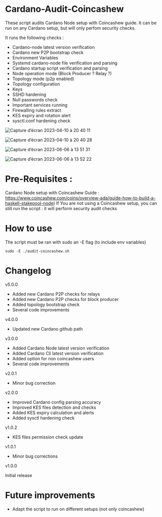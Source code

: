 # Cardano-Audit-Coincashew

These script audits Cardano Node setup with Coincashew guide. It can be run on any Cardano setup, but will only perfom security checks.

It runs the following checks :

- Cardano-node latest version verification
- Cardano new P2P bootstrap check
- Environment Variables
- Systemd cardano-node file verification and parsing
- Cardano startup script verification and parsing
- Node operation mode (Block Producer ? Relay ?)
- Topology mode (p2p enabled)
- Topology configuration
- Keys
- SSHD hardening
- Null passwords check
- Important services running
- Firewalling rules extract
- KES expiry and rotation alert
- sysctl.conf hardening check

![Capture d’écran 2023-04-10 à 20 40 11](https://user-images.githubusercontent.com/113426048/231139235-a2969e14-1e80-4f16-936c-92b7afeb339e.png)

![Capture d’écran 2023-04-10 à 20 40 28](https://user-images.githubusercontent.com/113426048/231141468-f25c790a-a76c-4fd6-bc3a-955a5ed03f8c.png)

![Capture d’écran 2023-06-06 à 13 51 31](https://github.com/Kirael12/Cardano-Audit-Coincashew/assets/113426048/37dbad9c-4730-4cad-ba3a-47937c76e7ca)

![Capture d’écran 2023-06-06 à 13 52 22](https://github.com/Kirael12/Cardano-Audit-Coincashew/assets/113426048/07da0ad8-08e9-4780-ab8a-66898e1a4f19)


# Pre-Requisites :

Cardano Node setup with Coincashew Guide : https://www.coincashew.com/coins/overview-ada/guide-how-to-build-a-haskell-stakepool-node)
If You are not using a Coincashew setup, you can still run the script : it will perform security audit checks

# How to use

The script must be ran with sudo an -E flag (to include env variables)

```shell
sudo -E ./audit-coincashew.sh
```

# Changelog

v5.0.0

- Added new Cardano P2P checks for relays
- Added new Cardano P2P checks for block producer
- Added topology bootstrap check
- Several code improvements

v4.0.0

- Updated new Cardano github path

v3.0.0

- Added Cardano Node latest version verification
- Added Cardano Cli latest version verification
- Added option for non coincashew users
- Several code improvements

v2.0.1

- Minor bug correction

v2.0.0

- Improved Cardano config parsing accuracy
- Improved KES files detection and checks
- Added KES expiry calculation and alerts
- Added sysctl hardening check

v1.0.2

- KES files permission check update

v1.0.1

- Minor bug corrections

v1.0.0

Initial release

# Future improvements

- Adapt the script to run on different setups (not only coincashew)

